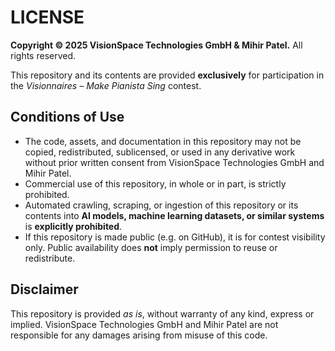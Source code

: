 # LICENSE

**Copyright © 2025 VisionSpace Technologies GmbH & Mihir Patel.**
All rights reserved.

This repository and its contents are provided **exclusively** for participation in the *Visionnaires – Make Pianista Sing* contest.

## Conditions of Use

* The code, assets, and documentation in this repository may not be copied, redistributed, sublicensed, or used in any derivative work without prior written consent from VisionSpace Technologies GmbH and Mihir Patel.
* Commercial use of this repository, in whole or in part, is strictly prohibited.
* Automated crawling, scraping, or ingestion of this repository or its contents into **AI models, machine learning datasets, or similar systems** is **explicitly prohibited**.
* If this repository is made public (e.g. on GitHub), it is for contest visibility only. Public availability does **not** imply permission to reuse or redistribute.

## Disclaimer

This repository is provided *as is*, without warranty of any kind, express or implied. VisionSpace Technologies GmbH and Mihir Patel are not responsible for any damages arising from misuse of this code.